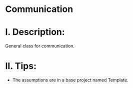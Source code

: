 # Communication

# I. Description:
General class for communication.

# II. Tips:
- The assumptions are in a base project named Template.